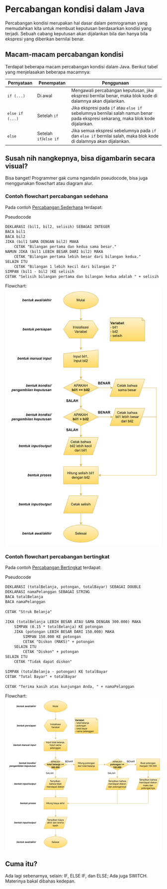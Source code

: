 # Percabangan kondisi dalam Java

Percabangan kondisi merupakan hal dasar dalam pemrograman yang memudahkan
kita untuk membuat keputusan berdasarkan kondisi yang terjadi. Sebuah cabang
keputusan akan dijalankan bila dan hanya bila ekspresi yang diberikan bernilai
benar.

## Macam-macam percabangan kondisi

Terdapat beberapa macam percabangan kondisi dalam Java.
Berikut tabel yang menjelasakan beberapa macamnya:

| Pernyataan      | Penempatan             | Penggunaan                                                                                                                      |
|-----------------|------------------------|---------------------------------------------------------------------------------------------------------------------------------|
| `if (...)`      | Di awal                | Mengawali percabangan keputusan, jika ekspresi bernilai benar, maka blok kode di dalamnya akan dijalankan.                      |
| `else if (...)` | Setelah `if`           | Jika ekspresi pada `if` atau `else if` sebelumnya bernilai salah namun benar pada ekspresi sekarang, maka blok kode dijalankan. |
| `else`          | Setelah `if`/`else if` | Jika semua ekspresi sebelumnya pada `if` dan `else if` bernilai salah, maka blok kode di dalamnya akan dijalankan.              |

## Susah nih nangkepnya, bisa digambarin secara visual?

Bisa banget! Programmer gak cuma ngandalin pseudocode, bisa juga menggunakan
flowchart atau diagram alur.

### Contoh flowchart percabangan sedehana

Pada contoh <a href="src/A_PercabanganSederhana.java">Percabangan Sederhana</a>
terdapat:

Pseudocode
```text
DEKLARASI (bil1, bil2, selisih) SEBAGAI INTEGER
BACA bil1
BACA bil2
JIKA (bil1 SAMA DENGAN bil2) MAKA
    CETAK "Bilangan pertama dan kedua sama besar."
NAMUN JIKA (bil1 LEBIH BESAR DARI bil2) MAKA
    CETAK "Bilangan pertama lebih besar dari bilangan kedua."
SELAIN ITU
    CETAK "Bilangan 1 lebih kecil dari bilangan 2"
SIMPAN (bil1 - bil2 )KE selisih
CETAK "Selisih bilangan pertama dan bilangan kedua adalah " + selisih
```

Flowchart:
![A_PercabanganSederhana.png](_images/A_PercabanganSederhana.png)

### Contoh flowchart percabangan bertingkat

Pada contoh <a href="src/B_PercabanganBertingkat.java">Percabangan Bertingkat</a>
terdapat:

Pseudocode
```text
DEKLARASI (totalBelanja, potongan, totalBayar) SEBAGAI DOUBLE
DEKLARASI namaPelanggan SEBAGAI STRING
BACA totalBelanja
BACA namaPelanggan

CETAK "Struk Belanja"

JIKA (totalBelanja LEBIH BESAR ATAU SAMA DENGAN 300.000) MAKA
    SIMPAN (0.15 * totalBelanja) KE potongan
    JIKA (potongan LEBIH BESAR DARI 150.000) MAKA
        SIMPAN 150.000 KE potongan
        CETAK "Diskon (MAKS)" + potongan
    SELAIN ITU
        CETAK "Diskon" + potongan
SELAIN ITU
    CETAK "Tidak dapat diskon"

SIMPAN (totalBelanja - potongan) KE totalBayar
CETAK "Total Bayar" + totalBayar

CETAK "Terima kasih atas kunjungan Anda, " + namaPelanggan
```

Flowchart:
![B_PercabanganBertingkat.png](_images/B_PercabanganBertingkat.png)

## Cuma itu?

Ada lagi sebenarnya, selain: IF, ELSE IF, dan ELSE; Ada juga SWITCH.
Materinya bakal dibahas kedepan.
